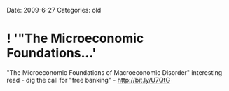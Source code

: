 Date: 2009-6-27
Categories: old

# ! '"The Microeconomic Foundations...'

"The Microeconomic Foundations of Macroeconomic Disorder" interesting read - dig the call for "free banking" - <a href="http://bit.ly/U7QtG" rel="nofollow">http://bit.ly/U7QtG</a>
